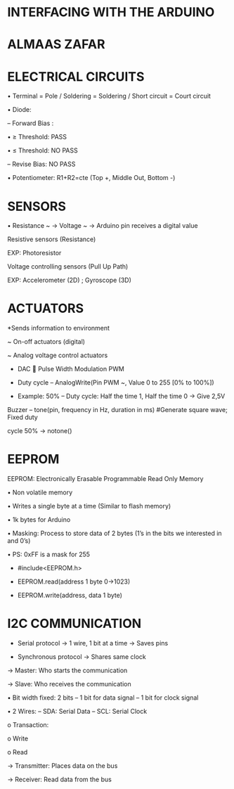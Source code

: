  # INTERFACING WITH THE ARDUINO
 
   #    ALMAAS ZAFAR


# ELECTRICAL CIRCUITS

• Terminal = Pole / Soldering = Soldering / Short circuit = Court circuit

• Diode:

– Forward Bias :

 • ≥ Threshold: PASS

 • ≤ Threshold: NO PASS

– Revise Bias: NO PASS
 
 • Potentiometer: R1+R2=cte (Top +, Middle Out, Bottom -)
 
 # SENSORS
 

• Resistance ~ -> Voltage ~ -> Arduino pin receives a digital value

Resistive sensors (Resistance)

EXP: Photoresistor

Voltage controlling sensors (Pull Up Path)

EXP: Accelerometer (2D) ; Gyroscope (3D)

#  ACTUATORS

*Sends information to environment

~ On-off actuators (digital)

~ Analog voltage control actuators

* DAC  Pulse Width Modulation PWM

* Duty cycle – AnalogWrite(Pin PWM ~, Value 0 to 255 [0% to 100%])

* Example: 50% – Duty cycle: Half the time 1, Half the time 0 -> Give 2,5V

Buzzer – tone(pin, frequency in Hz, duration in ms) #Generate square wave; Fixed duty

cycle 50% -> notone()


#  EEPROM

EEPROM: Electronically Erasable Programmable Read Only Memory

• Non volatile memory

• Writes a single byte at a time (Similar to flash memory)

• 1k bytes for Arduino

• Masking: Process to store data of 2 bytes (1’s in the bits we interested in and 0’s)

• PS: 0xFF is a mask for 255

* #include<EEPROM.h>

* EEPROM.read(address 1 byte 0->1023)

* EEPROM.write(address, data 1 byte)


#  I2C COMMUNICATION

* Serial protocol -> 1 wire, 1 bit at a time -> Saves pins

* Synchronous protocol -> Shares same clock

-> Master: Who starts the communication

-> Slave: Who receives the communication

• Bit width fixed: 2 bits
– 1 bit for data signal
– 1 bit for clock signal

• 2 Wires:
– SDA: Serial Data
– SCL: Serial Clock

o Transaction:

   o Write

   o Read

-> Transmitter: Places data on the bus

-> Receiver: Read data from the bus

